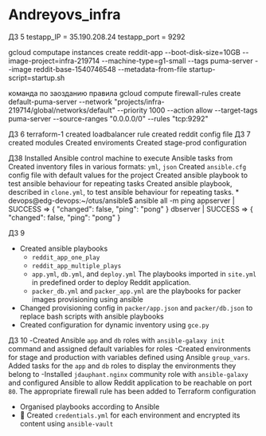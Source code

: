 # Andreyovs_infra
ДЗ 5
testapp_IP = 35.190.208.24
testapp_port = 9292

gcloud computape instances create reddit-app --boot-disk-size=10GB --image-project=infra-219714 --machine-type=g1-small --tags puma-server --image reddit-base-1540746548 --metadata-from-file startup-script=startup.sh

команда по заозданию правила gcloud compute firewall-rules create default-puma-server --network "projects/infra-219714/global/networks/default" --priority 1000 --action allow --target-tags  puma-server --source-ranges "0.0.0.0/0" --rules "tcp:9292"

ДЗ 6 terraform-1
created loadbalancer rule
created reddit config file
ДЗ 7
created modules 
Created enviroments
Created stage-prod configuration

ДЗ8
Installed Ansible control machine to execute Ansible tasks from
Created inventory files in various formats:  `yml`, `json`
Created `ansible.cfg` config file with default values for the project
Created ansible playbook to test ansible behaviour for repeating tasks
Created ansible playbook, described in `clone.yml`, to test ansible behaviour for repeating tasks. 
*
devops@edg-devops:~/otus/ansible$ ansible all -m ping
appserver | SUCCESS => {
    "changed": false, 
    "ping": "pong"
}
dbserver | SUCCESS => {
    "changed": false, 
    "ping": "pong"
}

ДЗ 9

- Created ansible playbooks
  - `reddit_app_one_play` 
  - `reddit_app_multiple_plays`
  - `app.yml`, `db.yml`, and `deploy.yml`  The playbooks imported in `site.yml` in predefined order to deploy Reddit application.
  - `packer_db.yml` and `packer_app.yml` are the playbooks for packer images provisioning using ansible
- Changed provisioning config in `packer/app.json` and `packer/db.json` to replace bash scripts with ansible playbooks
- Created configuration for dynamic inventory using `gce.py`

ДЗ 10
-Created Ansible `app` and `db` roles with `ansible-galaxy init` command and assigned default variables for roles
-Created environments for stage and production with variables defined using Ansible `group_vars`. Added tasks for the `app` and `db` roles to display the environments they belong to
-Installed `jdauphant.nginx` community role with `ansible-galaxy` and configured Ansible to allow Reddit application to be reachable on port `80`. The appropriate firewall rule has been added to Terraform configuration
- Organised playbooks according to Ansible 
- :large_blue_diamond: Created `credentials.yml` for each environment and encrypted its content using `ansible-vault`
